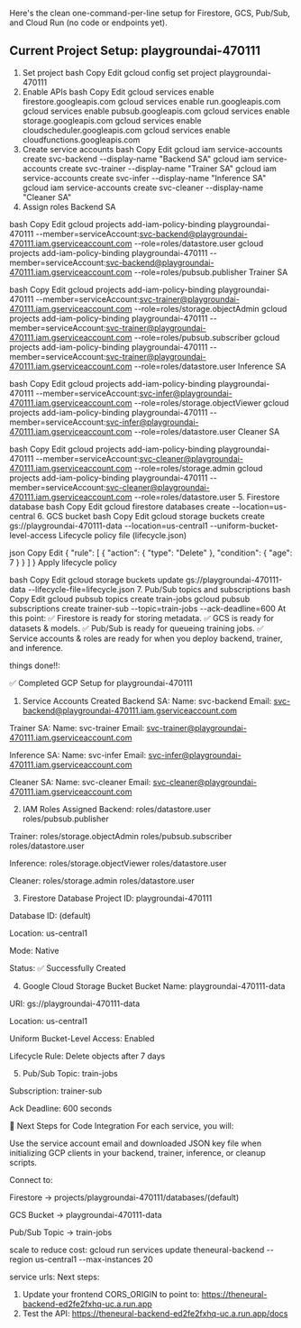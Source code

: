Here's the clean one-command-per-line setup for Firestore, GCS, Pub/Sub, and Cloud Run (no code or endpoints yet).

## Current Project Setup: playgroundai-470111

1. Set project
bash
Copy
Edit
gcloud config set project playgroundai-470111
2. Enable APIs
bash
Copy
Edit
gcloud services enable firestore.googleapis.com
gcloud services enable run.googleapis.com
gcloud services enable pubsub.googleapis.com
gcloud services enable storage.googleapis.com
gcloud services enable cloudscheduler.googleapis.com
gcloud services enable cloudfunctions.googleapis.com
3. Create service accounts
bash
Copy
Edit
gcloud iam service-accounts create svc-backend --display-name "Backend SA"
gcloud iam service-accounts create svc-trainer --display-name "Trainer SA"
gcloud iam service-accounts create svc-infer --display-name "Inference SA"
gcloud iam service-accounts create svc-cleaner --display-name "Cleaner SA"
4. Assign roles
Backend SA

bash
Copy
Edit
gcloud projects add-iam-policy-binding playgroundai-470111 --member=serviceAccount:svc-backend@playgroundai-470111.iam.gserviceaccount.com --role=roles/datastore.user
gcloud projects add-iam-policy-binding playgroundai-470111 --member=serviceAccount:svc-backend@playgroundai-470111.iam.gserviceaccount.com --role=roles/pubsub.publisher
Trainer SA

bash
Copy
Edit
gcloud projects add-iam-policy-binding playgroundai-470111 --member=serviceAccount:svc-trainer@playgroundai-470111.iam.gserviceaccount.com --role=roles/storage.objectAdmin
gcloud projects add-iam-policy-binding playgroundai-470111 --member=serviceAccount:svc-trainer@playgroundai-470111.iam.gserviceaccount.com --role=roles/pubsub.subscriber
gcloud projects add-iam-policy-binding playgroundai-470111 --member=serviceAccount:svc-trainer@playgroundai-470111.iam.gserviceaccount.com --role=roles/datastore.user
Inference SA

bash
Copy
Edit
gcloud projects add-iam-policy-binding playgroundai-470111 --member=serviceAccount:svc-infer@playgroundai-470111.iam.gserviceaccount.com --role=roles/storage.objectViewer
gcloud projects add-iam-policy-binding playgroundai-470111 --member=serviceAccount:svc-infer@playgroundai-470111.iam.gserviceaccount.com --role=roles/datastore.user
Cleaner SA

bash
Copy
Edit
gcloud projects add-iam-policy-binding playgroundai-470111 --member=serviceAccount:svc-cleaner@playgroundai-470111.iam.gserviceaccount.com --role=roles/storage.admin
gcloud projects add-iam-policy-binding playgroundai-470111 --member=serviceAccount:svc-cleaner@playgroundai-470111.iam.gserviceaccount.com --role=roles/datastore.user
5. Firestore database
bash
Copy
Edit
gcloud firestore databases create --location=us-central
6. GCS bucket
bash
Copy
Edit
gcloud storage buckets create gs://playgroundai-470111-data --location=us-central1 --uniform-bucket-level-access
Lifecycle policy file (lifecycle.json)

json
Copy
Edit
{
  "rule": [
    {
      "action": { "type": "Delete" },
      "condition": { "age": 7 }
    }
  ]
}
Apply lifecycle policy

bash
Copy
Edit
gcloud storage buckets update gs://playgroundai-470111-data --lifecycle-file=lifecycle.json
7. Pub/Sub topics and subscriptions
bash
Copy
Edit
gcloud pubsub topics create train-jobs
gcloud pubsub subscriptions create trainer-sub --topic=train-jobs --ack-deadline=600
At this point:
✅ Firestore is ready for storing metadata.
✅ GCS is ready for datasets & models.
✅ Pub/Sub is ready for queueing training jobs.
✅ Service accounts & roles are ready for when you deploy backend, trainer, and inference.




things done!!:


✅ Completed GCP Setup for playgroundai-470111
1. Service Accounts Created
Backend SA:
Name: svc-backend
Email: svc-backend@playgroundai-470111.iam.gserviceaccount.com

Trainer SA:
Name: svc-trainer
Email: svc-trainer@playgroundai-470111.iam.gserviceaccount.com

Inference SA:
Name: svc-infer
Email: svc-infer@playgroundai-470111.iam.gserviceaccount.com

Cleaner SA:
Name: svc-cleaner
Email: svc-cleaner@playgroundai-470111.iam.gserviceaccount.com

2. IAM Roles Assigned
Backend:
roles/datastore.user
roles/pubsub.publisher

Trainer:
roles/storage.objectAdmin
roles/pubsub.subscriber
roles/datastore.user

Inference:
roles/storage.objectViewer
roles/datastore.user

Cleaner:
roles/storage.admin
roles/datastore.user

3. Firestore Database
Project ID: playgroundai-470111

Database ID: (default)

Location: us-central1

Mode: Native

Status: ✅ Successfully Created

4. Google Cloud Storage Bucket
Bucket Name: playgroundai-470111-data

URI: gs://playgroundai-470111-data

Location: us-central1

Uniform Bucket-Level Access: Enabled

Lifecycle Rule: Delete objects after 7 days

5. Pub/Sub
Topic: train-jobs

Subscription: trainer-sub

Ack Deadline: 600 seconds

📌 Next Steps for Code Integration
For each service, you will:

Use the service account email and downloaded JSON key file when initializing GCP clients in your backend, trainer, inference, or cleanup scripts.

Connect to:

Firestore → projects/playgroundai-470111/databases/(default)

GCS Bucket → playgroundai-470111-data

Pub/Sub Topic → train-jobs




scale to reduce cost:
gcloud run services update theneural-backend --region us-central1 --max-instances 20


service urls:
Next steps:
   1. Update your frontend CORS_ORIGIN to point to: https://theneural-backend-ed2fe2fxhq-uc.a.run.app
   2. Test the API: https://theneural-backend-ed2fe2fxhq-uc.a.run.app/docs